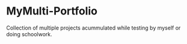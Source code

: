 # MyMulti-Portfolio
Collection of multiple projects acummulated while testing by myself or doing schoolwork.
